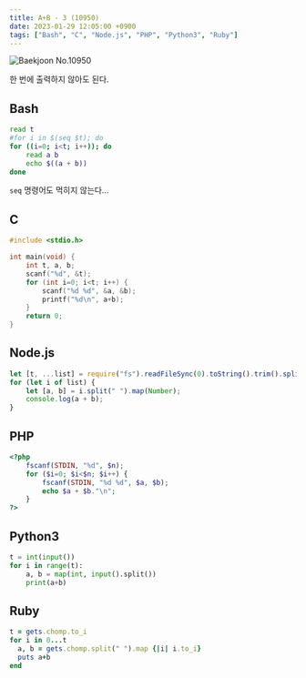 ```yaml
---
title: A+B - 3 (10950)
date: 2023-01-29 12:05:00 +0900
tags: ["Bash", "C", "Node.js", "PHP", "Python3", "Ruby"]
---
```


![Baekjoon No.10950](https://cdn.jsdelivr.net/gh/kimzuni/cdn/blog/baekjoon-10950.png)

한 번에 출력하지 않아도 된다.

## Bash

```bash
read t
#for i in $(seq $t); do
for ((i=0; i<t; i++)); do
	read a b
	echo $((a + b))
done
```

`seq` 명령어도 먹히지 않는다...

## C

```c
#include <stdio.h>

int main(void) {
	int t, a, b;
	scanf("%d", &t);
	for (int i=0; i<t; i++) {
		scanf("%d %d", &a, &b);
		printf("%d\n", a+b);
	}
	return 0;
}
```

## Node.js

```javascript
let [t, ...list] = require("fs").readFileSync(0).toString().trim().split("\n");
for (let i of list) {
	let [a, b] = i.split(" ").map(Number);
	console.log(a + b);
}
```

## PHP

```php
<?php
	fscanf(STDIN, "%d", $n);
	for ($i=0; $i<$n; $i++) {
		fscanf(STDIN, "%d %d", $a, $b);
		echo $a + $b."\n";
	}
?>
```

## Python3

```python
t = int(input())
for i in range(t):
    a, b = map(int, input().split())
    print(a+b)
```

## Ruby

```ruby
t = gets.chomp.to_i
for i in 0...t
  a, b = gets.chomp.split(" ").map {|i| i.to_i}
  puts a+b
end
```

